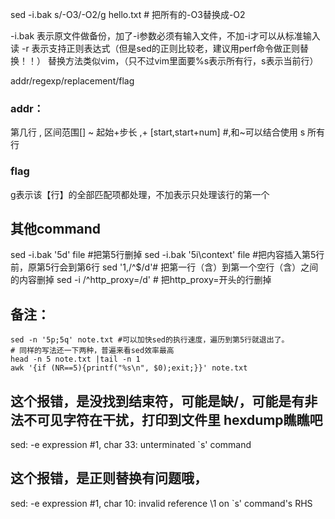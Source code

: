 sed -i.bak s/-O3/-O2/g hello.txt # 把所有的-O3替换成-O2

-i.bak 表示原文件做备份，加了-i参数必须有输入文件，不加-i才可以从标准输入读
-r 表示支持正则表达式（但是sed的正则比较老，建议用perf命令做正则替换！！）
替换方法类似vim，（只不过vim里面要%s表示所有行，s表示当前行）

addr/regexp/replacement/flag

### addr：
<num> 第几行
<start>,<end> 区间范围[]
<start>~<step> 起始+步长
<start>,+<num> [start,start+num] #,和~可以结合使用
s 所有行

### flag
g表示该【行】的全部匹配项都处理，不加表示只处理该行的第一个

## 其他command
sed -i.bak '5d' file #把第5行删掉
sed -i.bak '5i\context' file #把内容插入第5行前，原第5行会到第6行
sed '1,/^$/d'# 把第一行（含）到第一个空行（含）之间的内容删掉
sed -i /^http_proxy=/d'  # 把http_proxy=开头的行删掉

## 备注：
```
sed -n '5p;5q' note.txt #可以加快sed的执行速度，遍历到第5行就退出了。
# 同样的写法还一下两种，普遍来看sed效率最高
head -n 5 note.txt |tail -n 1
awk '{if (NR==5){printf("%s\n", $0);exit;}}' note.txt
```


## 这个报错，是没找到结束符，可能是缺/，可能是有非法不可见字符在干扰，打印到文件里 hexdump瞧瞧吧
sed: -e expression #1, char 33: unterminated `s' command

## 这个报错，是正则替换有问题哦，
sed: -e expression #1, char 10: invalid reference \1 on `s' command's RHS
